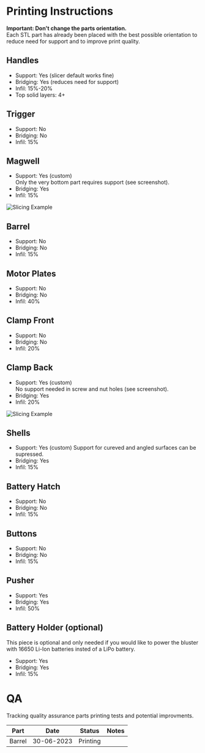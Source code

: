 # Printing Instructions

**Important: Don't change the parts orientation.**    
Each STL part has already been placed with the best possible orientation to reduce need for support and to improve print quality.

## Handles
- Support: Yes (slicer default works fine)
- Bridging: Yes (reduces need for support)
- Infil: 15%-20%
- Top solid layers: 4+


## Trigger
- Support: No
- Bridging: No
- Infil: 15%

## Magwell
- Support: Yes (custom)  
  Only the very bottom part requires support (see screenshot).
- Bridging: Yes
- Infil: 15%
 
![Slicing Example](https://user-images.githubusercontent.com/2025999/201486592-a07d69d4-a728-4cef-80a3-c37d84d0bdfb.png)

## Barrel
- Support: No
- Bridging: No
- Infil: 15%

## Motor Plates
- Support: No
- Bridging: No
- Infil: 40%

## Clamp Front
- Support: No
- Bridging: No
- Infil: 20%

## Clamp Back
- Support: Yes (custom)  
  No support needed in screw and nut holes (see screenshot).
- Bridging: Yes
- Infil: 20%

![Slicing Example](https://user-images.githubusercontent.com/2025999/201486946-0388169e-8610-4b7f-bc4f-07be6bdfc223.png)

## Shells
- Support: Yes (custom)
  Support for cureved and angled surfaces can be supressed. 
- Bridging: Yes
- Infil: 15%


## Battery Hatch
- Support: No
- Bridging: No
- Infil: 15%

## Buttons
- Support: No
- Bridging: No
- Infil: 15%

## Pusher
- Support: Yes
- Bridging: Yes
- Infil: 50%

## Battery Holder (optional)
This piece is optional and only needed if you would like to power the bluster with 16650 Li-Ion batteries insted of a LiPo battery.
- Support: Yes
- Bridging: Yes
- Infil: 15%


# QA
Tracking quality assurance parts printing tests and potential improvments.

| Part | Date | Status| Notes|
|---|---|---|---|
|Barrel|30-06-2023|Printing|

